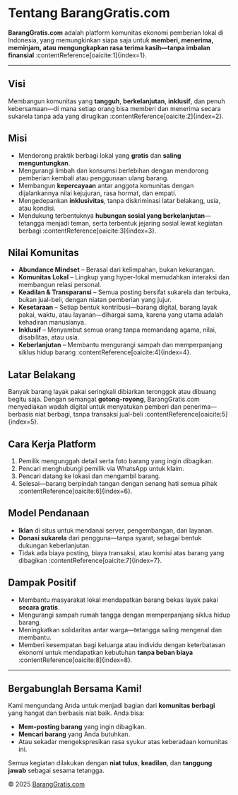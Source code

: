 # Tentang **BarangGratis.com**

**BarangGratis.com** adalah platform komunitas ekonomi pemberian lokal di Indonesia, yang memungkinkan siapa saja untuk **memberi, menerima, meminjam, atau mengungkapkan rasa terima kasih—tanpa imbalan finansial** :contentReference[oaicite:1]{index=1}.

---

##  Visi
Membangun komunitas yang **tangguh**, **berkelanjutan**, **inklusif**, dan penuh kebersamaan—di mana setiap orang bisa memberi dan menerima secara sukarela tanpa ada yang dirugikan :contentReference[oaicite:2]{index=2}.

##  Misi
- Mendorong praktik berbagi lokal yang **gratis** dan **saling menguntungkan**.
- Mengurangi limbah dan konsumsi berlebihan dengan mendorong pemberian kembali atau penggunaan ulang barang.
- Membangun **kepercayaan** antar anggota komunitas dengan dijalankannya nilai kejujuran, rasa hormat, dan empati.
- Mengedepankan **inklusivitas**, tanpa diskriminasi latar belakang, usia, atau kondisi.
- Mendukung terbentuknya **hubungan sosial yang berkelanjutan**—tetangga menjadi teman, serta terbentuk jejaring sosial lewat kegiatan berbagi :contentReference[oaicite:3]{index=3}.

##  Nilai Komunitas
- **Abundance Mindset** – Berasal dari kelimpahan, bukan kekurangan.
- **Komunitas Lokal** – Lingkup yang hyper-lokal memudahkan interaksi dan membangun relasi personal.
- **Keadilan & Transparansi** – Semua posting bersifat sukarela dan terbuka, bukan jual-beli, dengan niatan pemberian yang jujur.
- **Kesetaraan** – Setiap bentuk kontribusi—barang digital, barang layak pakai, waktu, atau layanan—dihargai sama, karena yang utama adalah kehadiran manusianya.
- **Inklusif** – Menyambut semua orang tanpa memandang agama, nilai, disabilitas, atau usia.
- **Keberlanjutan** – Membantu mengurangi sampah dan memperpanjang siklus hidup barang :contentReference[oaicite:4]{index=4}.

##  Latar Belakang
Banyak barang layak pakai seringkali dibiarkan teronggok atau dibuang begitu saja. Dengan semangat **gotong-royong**, BarangGratis.com menyediakan wadah digital untuk menyatukan pemberi dan penerima—berbasis niat berbagi, tanpa transaksi jual-beli :contentReference[oaicite:5]{index=5}.

##  Cara Kerja Platform
1. Pemilik mengunggah detail serta foto barang yang ingin dibagikan.
2. Pencari menghubungi pemilik via WhatsApp untuk klaim.
3. Pencari datang ke lokasi dan mengambil barang.
4. Selesai—barang berpindah tangan dengan senang hati semua pihak :contentReference[oaicite:6]{index=6}.

##  Model Pendanaan
- **Iklan** di situs untuk mendanai server, pengembangan, dan layanan.
- **Donasi sukarela** dari pengguna—tanpa syarat, sebagai bentuk dukungan keberlanjutan.
- Tidak ada biaya posting, biaya transaksi, atau komisi atas barang yang dibagikan :contentReference[oaicite:7]{index=7}.

##  Dampak Positif
- Membantu masyarakat lokal mendapatkan barang bekas layak pakai **secara gratis**.
- Mengurangi sampah rumah tangga dengan memperpanjang siklus hidup barang.
- Meningkatkan solidaritas antar warga—tetangga saling mengenal dan membantu.
- Memberi kesempatan bagi keluarga atau individu dengan keterbatasan ekonomi untuk mendapatkan kebutuhan **tanpa beban biaya** :contentReference[oaicite:8]{index=8}.

---

## Bergabunglah Bersama Kami!
Kami mengundang Anda untuk menjadi bagian dari **komunitas berbagi** yang hangat dan berbasis niat baik. Anda bisa:

- **Mem-posting barang** yang ingin dibagikan.
- **Mencari barang** yang Anda butuhkan.
- Atau sekadar mengekspresikan rasa syukur atas keberadaan komunitas ini.

Semua kegiatan dilakukan dengan **niat tulus**, **keadilan**, dan **tanggung jawab** sebagai sesama tetangga.

© 2025 <a href="https://www.baranggratis.com/">BarangGratis.com</a>
